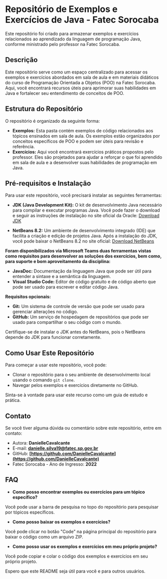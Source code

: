 # Repositório de Exemplos e Exercícios de Java - Fatec Sorocaba

Este repositório foi criado para armazenar exemplos e exercícios relacionados ao aprendizado da linguagem de programação Java, conforme ministrado pelo professor na Fatec Sorocaba.

## Descrição

Este repositório serve como um espaço centralizado para acessar os exemplos e exercícios abordados em sala de aula e em materiais didáticos do curso de Programação Orientada a Objetos (POO) na Fatec Sorocaba. Aqui, você encontrará recursos úteis para aprimorar suas habilidades em Java e fortalecer seu entendimento de conceitos de POO.

## Estrutura do Repositório

O repositório é organizado da seguinte forma:

* **Exemplos:** Esta pasta contém exemplos de código relacionados aos tópicos ensinados em sala de aula. Os exemplos estão organizados por conceitos específicos de POO e podem ser úteis para revisão e referência.
* **Exercícios:** Aqui você encontrará exercícios práticos propostos pelo professor. Eles são projetados para ajudar a reforçar o que foi aprendido em sala de aula e a desenvolver suas habilidades de programação em Java.

## Pré-requisitos e Instalação

Para usar este repositório, você precisará instalar as seguintes ferramentas:

* **JDK (Java Development Kit):** O kit de desenvolvimento Java necessário para compilar e executar programas Java. Você pode fazer o download e seguir as instruções de instalação no site oficial da Oracle: [Download JDK](https://www.oracle.com/technologies/javase-downloads.html)

* **NetBeans 8.2:** Um ambiente de desenvolvimento integrado (IDE) que facilita a criação e edição de projetos Java. Após a instalação do JDK, você pode baixar o NetBeans 8.2 no site oficial: [Download NetBeans](https://netbeans.apache.org/download/nb82/html/index.html)

**Foram disponibilizados via Microsoft Teams duas ferramentas vistas como requisitos para desenvolver as soluções dos exercícios, bem como, para suporte e bom aproveitamento da disciplina:**

* **JavaDoc:** Documentação da linguagem Java que pode ser útil para entender a sintaxe e a semântica da linguagem.
* **Visual Studio Code:** Editor de código gratuito e de código aberto que pode ser usado para escrever e editar código Java.

**Requisitos opcionais:**

* **Git:** Um sistema de controle de versão que pode ser usado para gerenciar alterações no código.
* **GitHub:** Um serviço de hospedagem de repositórios que pode ser usado para compartilhar o seu código com o mundo.

Certifique-se de instalar o JDK antes do NetBeans, pois o NetBeans depende do JDK para funcionar corretamente.

## Como Usar Este Repositório

Para começar a usar este repositório, você pode:

* Clonar o repositório para o seu ambiente de desenvolvimento local usando o comando `git clone`.
* Navegar pelos exemplos e exercícios diretamente no GitHub.

Sinta-se à vontade para usar este recurso como um guia de estudo e prática.

## Contato

Se você tiver alguma dúvida ou comentário sobre este repositório, entre em contato:

* Autora: **DanielleCavalcante**
* E-mail: **danielle.silva19@fatec.sp.gov.br**
* GitHub: **[https://github.com/DanielleCavalcante](https://github.com/DanielleCavalcante)**
* Fatec Sorocaba - Ano de Ingresso: **2022**

## FAQ

* **Como posso encontrar exemplos ou exercícios para um tópico específico?**

Você pode usar a barra de pesquisa no topo do repositório para pesquisar por tópicos específicos.

* **Como posso baixar os exemplos e exercícios?**

Você pode clicar no botão "Code" na página principal do repositório para baixar o código como um arquivo ZIP.

* **Como posso usar os exemplos e exercícios em meu próprio projeto?**

Você pode copiar e colar o código dos exemplos e exercícios em seu próprio projeto.

Espero que este README seja útil para você e para outros usuários.

